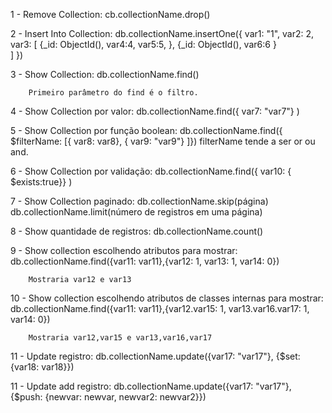 1 - Remove Collection:
        cb.collectionName.drop()

2 - Insert Into Collection:
        db.collectionName.insertOne({
        var1: "1",
        var2: 2,
        var3: [
          {_id: ObjectId(),
          var4:4,
          var5:5,
          },
          {_id: ObjectId(),
          var6:6
          }    
        ]
        })

3 - Show Collection:
        db.collectionName.find()

        Primeiro parâmetro do find é o filtro.

4 - Show Collection por valor:
        db.collectionName.find({
        var7: "var7"}
        )

5 - Show Collection por função boolean:
        db.collectionName.find({
                $filterName: [{
                var8: var8}, {
                var9: "var9"}
                ]})
        filterName tende a ser or ou and.

6 - Show Collection por validação:
        db.collectionName.find({
        var10: {
        $exists:true}}
        )

7 - Show Collection paginado:
        db.collectionName.skip(página)
        db.collectionName.limit(número de registros em uma página)

8 - Show quantidade de registros:
        db.collectionName.count()


9 - Show collection escolhendo atributos para mostrar:
        db.collectionName.find({var11: var11},{var12: 1, var13: 1, var14: 0})

        Mostraria var12 e var13

10 - Show collection escolhendo atributos de classes internas para mostrar:
        db.collectionName.find({var11: var11},{var12.var15: 1, var13.var16.var17: 1, var14: 0})

        Mostraria var12,var15 e var13,var16,var17

11 - Update registro:
        db.collectionName.update({var17: "var17"}, {$set: {var18: var18}})

11 - Update add registro:
        db.collectionName.update({var17: "var17"}, {$push: {newvar: newvar, newvar2: newvar2}})
